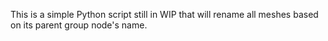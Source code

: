 This is a simple Python script still in WIP that will rename all meshes based on its parent group node's name.